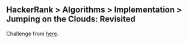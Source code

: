 ## HackerRank > Algorithms > Implementation > Jumping on the Clouds: Revisited

Challenge from [here](https://www.hackerrank.com/challenges/jumping-on-the-clouds-revisited).

